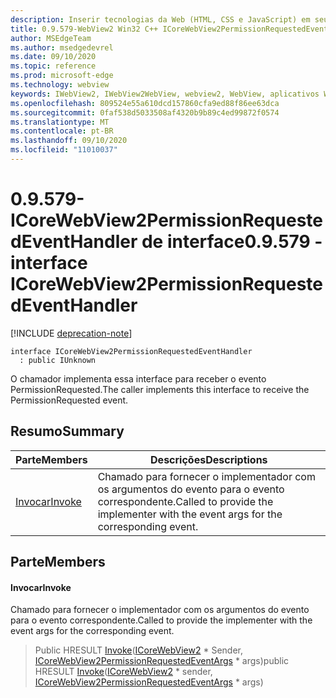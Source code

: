 ```yaml
---
description: Inserir tecnologias da Web (HTML, CSS e JavaScript) em seus aplicativos nativos com o controle WebView2 do Microsoft Edge
title: 0.9.579-WebView2 Win32 C++ ICoreWebView2PermissionRequestedEventHandler
author: MSEdgeTeam
ms.author: msedgedevrel
ms.date: 09/10/2020
ms.topic: reference
ms.prod: microsoft-edge
ms.technology: webview
keywords: IWebView2, IWebView2WebView, webview2, WebView, aplicativos Win32, Win32, Edge, ICoreWebView2, ICoreWebView2Controller, controle do navegador, HTML Edge, ICoreWebView2PermissionRequestedEventHandler
ms.openlocfilehash: 809524e55a610dcd157860cfa9ed88f86ee63dca
ms.sourcegitcommit: 0faf538d5033508af4320b9b89c4ed99872f0574
ms.translationtype: MT
ms.contentlocale: pt-BR
ms.lasthandoff: 09/10/2020
ms.locfileid: "11010037"
---
```

# <span data-ttu-id="8ae38-104">0.9.579-ICoreWebView2PermissionRequestedEventHandler de interface</span><span class="sxs-lookup"><span data-stu-id="8ae38-104">0.9.579 - interface ICoreWebView2PermissionRequestedEventHandler</span></span> 

[!INCLUDE [deprecation-note](../../includes/deprecation-note.md)]

```
interface ICoreWebView2PermissionRequestedEventHandler
  : public IUnknown
```

<span data-ttu-id="8ae38-105">O chamador implementa essa interface para receber o evento PermissionRequested.</span><span class="sxs-lookup"><span data-stu-id="8ae38-105">The caller implements this interface to receive the PermissionRequested event.</span></span>

## <span data-ttu-id="8ae38-106">Resumo</span><span class="sxs-lookup"><span data-stu-id="8ae38-106">Summary</span></span>

 <span data-ttu-id="8ae38-107">Parte</span><span class="sxs-lookup"><span data-stu-id="8ae38-107">Members</span></span>                        | <span data-ttu-id="8ae38-108">Descrições</span><span class="sxs-lookup"><span data-stu-id="8ae38-108">Descriptions</span></span>
--------------------------------|---------------------------------------------
[<span data-ttu-id="8ae38-109">Invocar</span><span class="sxs-lookup"><span data-stu-id="8ae38-109">Invoke</span></span>](#invoke) | <span data-ttu-id="8ae38-110">Chamado para fornecer o implementador com os argumentos do evento para o evento correspondente.</span><span class="sxs-lookup"><span data-stu-id="8ae38-110">Called to provide the implementer with the event args for the corresponding event.</span></span>

## <span data-ttu-id="8ae38-111">Parte</span><span class="sxs-lookup"><span data-stu-id="8ae38-111">Members</span></span>

#### <span data-ttu-id="8ae38-112">Invocar</span><span class="sxs-lookup"><span data-stu-id="8ae38-112">Invoke</span></span> 

<span data-ttu-id="8ae38-113">Chamado para fornecer o implementador com os argumentos do evento para o evento correspondente.</span><span class="sxs-lookup"><span data-stu-id="8ae38-113">Called to provide the implementer with the event args for the corresponding event.</span></span>

> <span data-ttu-id="8ae38-114">Public HRESULT [Invoke](#invoke)([ICoreWebView2](icorewebview2.md) \* Sender, [ICoreWebView2PermissionRequestedEventArgs](icorewebview2permissionrequestedeventargs.md) \* args)</span><span class="sxs-lookup"><span data-stu-id="8ae38-114">public HRESULT [Invoke](#invoke)([ICoreWebView2](icorewebview2.md) \* sender, [ICoreWebView2PermissionRequestedEventArgs](icorewebview2permissionrequestedeventargs.md) \* args)</span></span>

